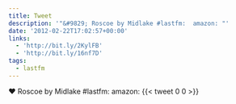```yaml
---
title: Tweet
description: '"&#9829; Roscoe by Midlake #lastfm:  amazon: "'
date: '2012-02-22T17:02:57+00:00'
links:
  - 'http://bit.ly/2KylFB'
  - 'http://bit.ly/16nf7D'
tags:
  - lastfm
---
```

&#9829; Roscoe by Midlake #lastfm:  amazon: 
      {{< tweet 0 0 >}}
    
